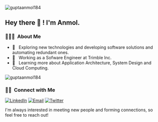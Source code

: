 <p align="left">
  <img src="https://komarev.com/ghpvc/?username=guptaanmol184" alt="guptaanmol184" />
</p>

<h2> Hey there 👋 ! I'm Anmol.</h2>

<h3> 👨🏻‍💻 &nbsp;About Me </h3>

- 🤔 &nbsp; Exploring new technologies and developing software solutions and automating redundant ones.
- 💼 &nbsp; Working as a Sofware Engineer at Trimble Inc.
- 🌱 &nbsp; Learning more about Application Architecture, System Design and Cloud Computing.

<p align="left">
  <img src="https://github-readme-stats.vercel.app/api?username=guptaanmol184&show_icons=true" alt="guptaanmol184" /> 
</p>

<h3> 🤝🏻 &nbsp;Connect with Me </h3>

<p align="left">
<a href="https://www.linkedin.com/in/anmol-gupta-665355120/"><img alt="LinkedIn" src="https://img.shields.io/badge/LinkedIn-Anmol%20Gupta-blue?style=flat-square&logo=linkedin"></a>
<a href="mailto:guptaanmol184@gmail.com"><img alt="Email" src="https://img.shields.io/badge/Email-guptaanmol184@gmail.com-blue?style=flat-square&logo=gmail"></a>
<a href="https://twitter.com/guptaanmol184"><img alt="Twitter" src="https://img.shields.io/badge/Twitter-guptaanmol184-blue?style=flat-square&logo=twitter"></a>
</p>

I'm always interested in meeting new people and forming connections, so feel free to reach out!

<!--
**guptaanmol184/guptaanmol184** is a ✨ _special_ ✨ repository because its `README.md` (this file) appears on your GitHub profile.

Here are some ideas to get you started:

- 🔭 I’m currently working on ...
- 🌱 I’m currently learning ...
- 👯 I’m looking to collaborate on ...
- 🤔 I’m looking for help with ...
- 💬 Ask me about ...
- 📫 How to reach me: ...
- 😄 Pronouns: ...
- ⚡ Fun fact: ...
-->
